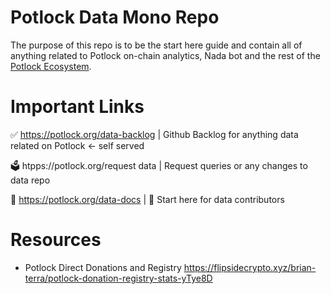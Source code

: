 # Potlock Data Mono Repo
The purpose of this repo is to be the start here guide and contain all of anything related to Potlock on-chain analytics, Nada bot and the rest of the [Potlock Ecosystem](https://ecosystem.potlock.org). 

# Important Links
✅ https://potlock.org/data-backlog | Github Backlog for anything data related on Potlock <- self served

🗳️ htpps://potlock.org/request data | Request queries or any changes to data repo

📄 https://potlock.org/data-docs | 📍 Start here for data contributors

# Resources
- Potlock Direct Donations and Registry https://flipsidecrypto.xyz/brian-terra/potlock-donation-registry-stats-yTye8D
